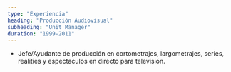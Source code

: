 ```yaml
---
type: "Experiencia"
heading: "Producción Audiovisual"
subheading: "Unit Manager"
duration: "1999-2011"
---
```

+ Jefe/Ayudante de producción en cortometrajes, largometrajes, series, realities y espectaculos en directo para televisión.
